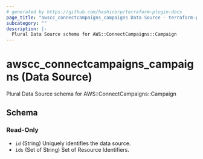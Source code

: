 ```yaml
---
# generated by https://github.com/hashicorp/terraform-plugin-docs
page_title: "awscc_connectcampaigns_campaigns Data Source - terraform-provider-awscc"
subcategory: ""
description: |-
  Plural Data Source schema for AWS::ConnectCampaigns::Campaign
---
```


# awscc_connectcampaigns_campaigns (Data Source)

Plural Data Source schema for AWS::ConnectCampaigns::Campaign



<!-- schema generated by tfplugindocs -->
## Schema

### Read-Only

- `id` (String) Uniquely identifies the data source.
- `ids` (Set of String) Set of Resource Identifiers.


